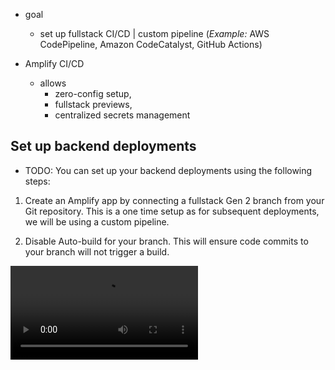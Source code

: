 * goal
  * set up fullstack CI/CD | custom pipeline (_Example:_ AWS CodePipeline, Amazon CodeCatalyst, GitHub Actions) 
  
* Amplify CI/CD
  * allows
    * zero-config setup,
    * fullstack previews,
    * centralized secrets management

## Set up backend deployments

* TODO:
You can set up your backend deployments using the following steps:

1.  Create an Amplify app by connecting a fullstack Gen 2 branch from your Git repository. This is a one time setup as for subsequent deployments, we will be using a custom pipeline.

2.  Disable Auto-build for your branch. This will ensure code commits to your branch will not trigger a build.

<Video src="/images/gen2/fullstack-branching/auto-build.mp4"  description="Video - Disable auto-build" />

3. Update the Amplify build specification file to add `npx ampx generate outputs --branch $AWS_BRANCH --app-id $AWS_APP_ID` and comment out the `pipeline-deploy` script. `ampx pipeline-deploy` runs a script to deploy backend updates, while `ampx generate outputs` fetches the latest `amplify_outputs.json` for the specified environment.

![custom-ci](/images/gen2/fullstack-branching/custom-ci.png)

4. Now go to your pipeline provider and update the build settings to include the following:
    * Run `npm ci`.
    * Run `export CI=1` to tell the deployment script that is a CI environment.
    * Run `npx ampx pipeline-deploy --branch BRANCH_NAME --app-id AMPLIFY_APP_ID`. `BRANCH_NAME` refers to the branch you're deploying. `AMPLIFY_APP_ID` is the Amplify App ID. To locate the `App ID` for your backend application, navigate to the Amplify console and select your **backend-app**. On the Overview page, the `App ID` is displayed under the project name.

The example below demonstrates how you would set up the build-spec when using Amazon CodeCatalyst.

```yaml
Actions:
  Build_82:
    # Identifies the action. Do not modify this value.
    Identifier: aws/build@v1.0.0
    # Specifies the source and/or artifacts to pass to the action as input.
    Inputs:
      # Optional
      Sources:
        - WorkflowSource # This specifies that the action requires this Workflow as a source
      Variables:
        - Name: BRANCH_NAME
          Value: main
        - Name: AMPLIFY_APP_ID
          Value: #####
    Configuration:
      # Required - Steps are sequential instructions that run shell commands
      Steps:
        - Run: export CI=1
        - Run: npm ci
        - Run: npx ampx pipeline-deploy --branch $BRANCH_NAME --app-id $AMPLIFY_APP_ID
```
5. Trigger a `git push` to your branch. Your build logs should show that there is an AWS CloudFormation deployment underway.

## Set up frontend deployments

If you want to complete the fullstack CI/CD setup, we have to build, deploy, and host the frontend in addition to the backend.

1. Use the Amplify Console to create an [incoming webhook](https://docs.aws.amazon.com/amplify/latest/userguide/webhooks.html).

2. Navigate to the frontend app, under **Hosting > Build settings** select **Create webhook**. Provide a **name** for the webhook and select the **target branch** to build on incoming webhook requests.

![Screenshot of the Build settings page in the Amplify console showing the incoming webhooks feature](/images/gen2/fullstack-branching/multirepo5.png)

3. Next, select the webhook and copy the `curl` command which will be used to trigger a build for the frontend app.

![Screenshot of the Incoming webhooks page in the Amplify console displaying the newly created webhook](/images/gen2/fullstack-branching/multirepo6.png)

4. Now update your custom-pipeline build settings to include the `curl` command to trigger a frontend build after the `pipeline-deploy` succeeds. Using the same Amazon CodeCatalyst example above, this step includes:

``` yaml
    Configuration:
      # Required - Steps are sequential instructions that run shell commands
      Steps:
        - Run: export CI=1
        - Run: npm ci
        - Run: npx ampx pipeline-deploy --branch $BRANCH_NAME --app-id $AMPLIFY_APP_ID
        - Run: if [ $BRANCH_NAME = "main" ]; then curl -X POST -d {}
            "https://webhooks.amplify.us-west-2.amazonaws.com/prod/webhooks?id=WEBHOOK-ID&token=TOKEN&operation=startbuild"
            -H "Content-Type:application/json"; fi
```

4. This should trigger a build in your Amplify app. Amplify CI will build and first generate the `amplify_outputs.json` for the branch and then build, deploy, and host the frontend.
